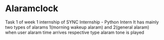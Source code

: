 # Alaramclock
Task 1 of week 1 internship of SYNC Internship - Python Intern
It has mainly two types of alarams 1(morning wakeup alaram) and 2(general alaram)
when user alaram time arrives respective type alaram tone is played 
